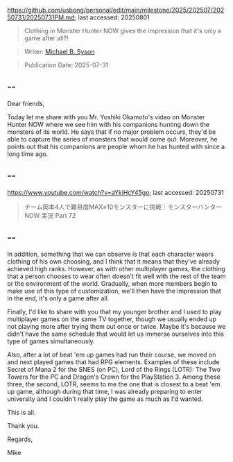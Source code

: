 https://github.com/usbong/personal/edit/main/milestone/2025/202507/20250731/20250731PM.md; last accessed: 20250801

> Clothing in Monster Hunter NOW gives the impression that it's only a game after all?!

> Writer: [Michael B. Syson](https://www.linkedin.com/in/michaelsyson/)

> Publication Date: 2025-07-31

## --

Dear friends,

Today let me share with you Mr. Yoshiki Okamoto's video on Monster Hunter NOW where we see him with his companions hunting down the monsters of its world. He says that if no major problem occurs, they'd be able to capture the series of monsters that would come out. Moreover, he points out that his companions are people whom he has hunted with since a long time ago.

## --

https://www.youtube.com/watch?v=aYkiHcY45go; last accessed: 20250731

> チーム岡本4人で難易度MAX⭐︎10モンスターに挑戦｜モンスターハンターNOW 実況 Part 72

## --

In addition, something that we can observe is that each character wears clothing of his own choosing, and I think that it means that they've already achieved high ranks. However, as with other multiplayer games, the clothing that a person chooses to wear often doesn't fit well with the rest of the team or the environment of the world. Gradually, when more members begin to make use of this type of customization, we'll then have the impression that in the end, it's only a game after all.

Finally, I'd like to share with you that my younger brother and I used to play multiplayer games on the same TV together, though we usually ended up not playing more after trying them out once or twice. Maybe it's because we didn't have the same schedule that would let us immerse ourselves into this type of games simultaneously. 

Also, after a lot of beat 'em up games had run their course, we moved on and next played games that had RPG elements. Examples of these include Secret of Mana 2 for the SNES (on PC), Lord of the Rings (LOTR): The Two Towers for the PC and Dragon's Crown for the PlayStation 3. Among these three, the second, LOTR, seems to me the one that is closest to a beat 'em up game, although during that time, I was already preparing to enter university and I couldn't really play the game as much as I'd wanted.

This is all.

Thank you.

Regards,

Mike